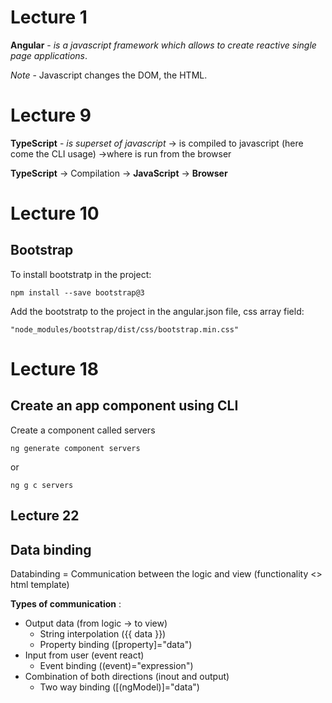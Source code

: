 # Lecture 1

**Angular** - *is a javascript framework which allows to create reactive single page applications*.

*Note* - Javascript changes the DOM, the HTML.

# Lecture 9

**TypeScript** - *is superset of javascript* -> is compiled to javascript (here come the CLI usage) ->where is run from the browser

**TypeScript** -> Compilation -> **JavaScript** -> **Browser**

# Lecture 10 
## Bootstrap

To install bootstratp in the project:

    npm install --save bootstrap@3

Add the bootstratp to the project in the angular.json file, css array field:

    "node_modules/bootstrap/dist/css/bootstrap.min.css"

# Lecture 18
## Create an app component using CLI
Create a component called servers

    ng generate component servers
    
or

    ng g c servers

## Lecture 22
## Data binding

Databinding = Communication between the logic and view (functionality <> html template)

**Types of communication** :
* Output data (from logic ->  to view)
    * String interpolation ({{ data }})
    * Property binding ([property]="data")
* Input from user (event react)
    * Event binding ((event)="expression")
* Combination of both directions (inout and output)
    * Two way binding ([(ngModel)]="data")